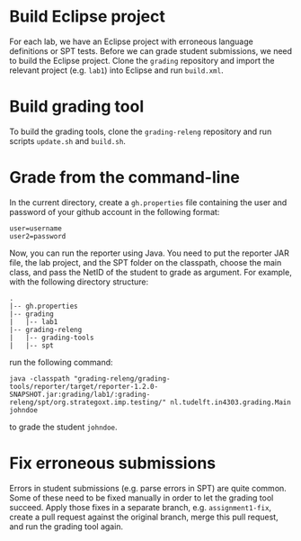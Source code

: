 # Build Eclipse project

For each lab, we have an Eclipse project with erroneous language definitions or SPT tests.
Before we can grade student submissions, we need to build the Eclipse project.
Clone the `grading` repository and import the relevant project (e.g. `lab1`) into Eclipse and run `build.xml`.

# Build grading tool

To build the grading tools, clone the `grading-releng` repository and run scripts `update.sh` and `build.sh`.

# Grade from the command-line

In the current directory, create a `gh.properties` file containing the user and password of your github account in the following format:

```
user=username
user2=password
```

Now, you can run the reporter using Java. You need to put the reporter JAR file, the lab project, and the SPT folder on the classpath, choose the main class, and pass the NetID of the student to grade as argument.
For example, with the following directory structure:

```
.
|-- gh.properties
|-- grading
|   |-- lab1
|-- grading-releng
|   |-- grading-tools
|   |-- spt
```

run the following command:

```
java -classpath "grading-releng/grading-tools/reporter/target/reporter-1.2.0-SNAPSHOT.jar:grading/lab1/:grading-releng/spt/org.strategoxt.imp.testing/" nl.tudelft.in4303.grading.Main johndoe
```

to grade the student `johndoe`.

# Fix erroneous submissions

Errors in student submissions (e.g. parse errors in SPT) are quite common. 
Some of these need to be fixed manually in order to let the grading tool succeed.
Apply those fixes in a separate branch, e.g. `assignment1-fix`, 
create a pull request against the original branch,
merge this pull request, 
and run the grading tool again.
